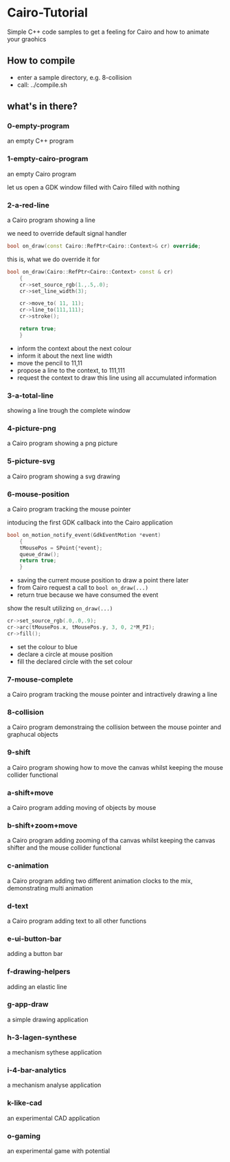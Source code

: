 # Cairo-Tutorial
Simple C++ code samples to get a feeling for Cairo and how to animate your graohics

## How to compile

 * enter a sample directory, e.g. 8-collision
 * call: ../compile.sh

## what's in there?

### 0-empty-program
an empty C++ program

### 1-empty-cairo-program
an empty Cairo program

let us open a GDK window filled with Cairo filled with nothing

### 2-a-red-line
a Cairo program showing a line

we need to override default signal handler
```c++
bool on_draw(const Cairo::RefPtr<Cairo::Context>& cr) override;
```
this is, what we do override it for
```c++
bool on_draw(Cairo::RefPtr<Cairo::Context> const & cr)
    {
    cr->set_source_rgb(1.,.5,.0);
    cr->set_line_width(3);

    cr->move_to( 11, 11);
    cr->line_to(111,111);
    cr->stroke();

    return true;
    }
```
 * inform the context about the next colour
 * inform it about the next line width
 * move the pencil to 11,11
 * propose a line to the context, to 111,111
 * request the context to draw this line using all accumulated information

### 3-a-total-line
showing a line trough the complete window

### 4-picture-png
a Cairo program showing a png picture

### 5-picture-svg
a Cairo program showing a svg drawing

### 6-mouse-position
a Cairo program tracking the mouse pointer

intoducing the first GDK callback into the Cairo application

```C++
bool on_motion_notify_event(GdkEventMotion *event)
    {
    tMousePos = SPoint{*event};
    queue_draw();
    return true;
    }
```

  * saving the current mouse position to draw a point there later
  * from Cairo request a call to `bool on_draw(...)`
  * return true because we have consumed the event

show the result utilizing `on_draw(...)`

```c++
cr->set_source_rgb(.0,.0,.9);
cr->arc(tMousePos.x, tMousePos.y, 3, 0, 2*M_PI);
cr->fill();
```

 * set the colour to blue
 * declare a circle at mouse position
 * fill the declared circle with the set colour

### 7-mouse-complete
a Cairo program tracking the mouse pointer and intractively drawing a line

### 8-collision
a Cairo program demonstraing the collision between the mouse pointer and graphucal objects

### 9-shift
a Cairo program showing how to move the canvas whilst keeping the mouse collider functional

### a-shift+move
a Cairo program adding moving of objects by mouse

### b-shift+zoom+move
a Cairo program adding zooming of tha canvas  whilst keeping the canvas shifter and the mouse collider functional

### c-animation
a Cairo program adding two different animation clocks to the mix, demonstrating multi animation

### d-text
a Cairo program adding text to all other functions

### e-ui-button-bar
adding a button bar
### f-drawing-helpers
adding an elastic line

### g-app-draw
a simple drawing application

### h-3-lagen-synthese
a mechanism sythese application

### i-4-bar-analytics
a mechanism analyse application

### k-like-cad
an experimental CAD application

### o-gaming
an experimental game with potential
